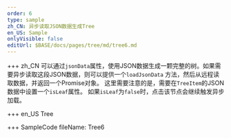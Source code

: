 ```yaml
--- 
order: 6
type: sample
zh_CN: 异步读取JSON数据生成Tree
en_US: Sample
onlyVisible: false
editUrl: $BASE/docs/pages/tree/md/tree6.md
---
```


+++ zh_CN
可以通过<Code>jsonData</Code>属性，使用JSON数据生成一颗完整的树。如果需要异步读取这段JSON数据，则可以提供一个<Code>loadJsonData</Code>
方法，然后从远程读取数据，并返回一个Promise对象。 这里需要注意的是，需要在<Code>TreeItem</Code>的JSON数据中设置一个<Code>isLeaf</Code>属性。
如果<Code>isLeaf</Code>为<Code>false</Code>时，点击该节点会继续触发异步加载。

+++ en_US
Tree

+++ SampleCode
fileName: Tree6

